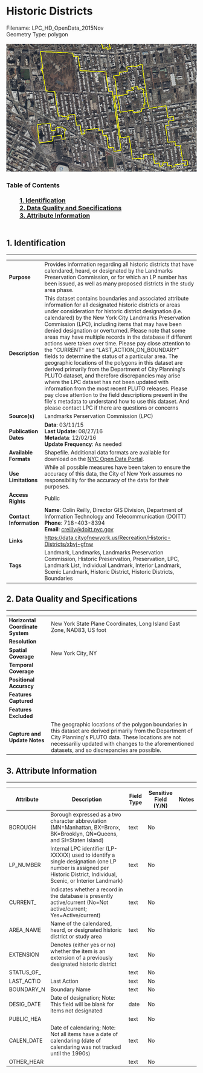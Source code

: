 # Historic Districts
Filename: LPC_HD_OpenData_2015Nov<br>Geometry Type: polygon<br><br>![image](https://github.com/CityOfNewYork/nyc-geo-metadata/blob/master/Images/HistoricDistricts.PNG)

### Table of Contents<br><br>&nbsp;&nbsp;&nbsp;&nbsp;&nbsp;&nbsp;&nbsp;&nbsp;&nbsp;[**1. Identification**](#1-identification)<br>&nbsp;&nbsp;&nbsp;&nbsp;&nbsp;&nbsp;&nbsp;&nbsp;&nbsp;[**2. Data Quality and Specifications**](#2-data-quality-and-specifications)<br>&nbsp;&nbsp;&nbsp;&nbsp;&nbsp;&nbsp;&nbsp;&nbsp;&nbsp;[**3. Attribute Information**](#3-attribute-information)<br><br>
## 1. Identification
---------------------------------------------
|     |     |
| --- | --- |
**Purpose** |Provides information regarding all historic districts that have calendared, heard, or designated by the Landmarks Preservation Commission, or for which an LP number has been issued, as well as many proposed districts in the study area phase.
**Description** |This dataset contains boundaries and associated attribute information for all designated historic districts or areas under consideration for historic district designation (i.e. calendared) by the New York City Landmarks Preservation Commission (LPC), including items that may have been denied designation or overturned. Please note that some areas may have multiple records in the database if different actions were taken over time. Please pay close attention to the "CURRENT" and "LAST_ACTION_ON_BOUNDARY" fields to determine the status of a particular area. The geographic locations of the polygons in this dataset are derived primarily from the Department of City Planning's PLUTO dataset, and therefore discrepancies may arise where the LPC dataset has not been updated with information from the most recent PLUTO releases. Please pay close attention to the field descriptions present in the file's metadata to understand how to use this dataset. And please contact LPC if there are questions or concerns
**Source(s)** |Landmarks Perservation Commission (LPC)
**Publication Dates** |**Data**: 03/11/15<br>**Last Update**: 08/27/16<br>**Metadata**: 12/02/16<br>**Update Frequency**: As needed
**Available Formats** |Shapefile. Additional data formats are available for download on the [NYC Open Data Portal](https://data.cityofnewyork.us/Recreation/Historic-Districts/xbvj-gfnw).
**Use Limitations** |While all possible measures have been taken to ensure the accuracy of this data, the City of New York assumes no responsibility for the accuracy of the data for their purposes.
**Access Rights** |Public
**Contact Information** |**Name**: Colin Reilly, Director GIS Division, Department of Information Technology and Telecommunication (DOITT)<br>**Phone**: 718-403-8394<br>**Email**: creilly@doitt.nyc.gov
**Links** |https://data.cityofnewyork.us/Recreation/Historic-Districts/xbvj-gfnw
**Tags** |Landmark, Landmarks, Landmarks Preservation Commission, Historic Preservation, Preservation, LPC, Landmark List, Individual Landmark, Interior Landmark, Scenic Landmark, Historic District, Historic Districts, Boundaries
## 2. Data Quality and Specifications
---------------------------------------------
|     |     |
| --- | --- |
**Horizontal Coordinate System** |New York State Plane Coordinates, Long Island East Zone, NAD83, US foot
**Resolution** |
**Spatial Coverage** |New York City, NY
**Temporal Coverage** |
**Positional Accuracy** |
**Features Captured** |
**Features Excluded** |
**Capture and Update Notes** |The geographic locations of the polygon boundaries in this dataset are derived primarily from the Department of City Planning's PLUTO data. These locations are not necessariliy updated with changes to the aforementioned datasets, and so discrepancies are possible.
## 3. Attribute Information
---------------------------------------------
| Attribute | Description | Field Type | Sensitive Field (Y/N) | Notes| 
|------------ | ------------- | -------- | ----------- | ----------|
| BOROUGH | Borough expressed as a two character abbreviation (MN=Manhattan, BX=Bronx, BK=Brooklyn, QN=Queens, and SI=Staten Island) | text | No
| LP_NUMBER | Internal LPC identifier (LP-XXXXX) used to identify a single designation (one LP number is assigned per Historic District, Individual, Scenic, or Interior Landmark) | text | No
| CURRENT_ | Indicates whether a record in the database is presently active/current (No=Not active/current; Yes=Active/current) | text | No
| AREA_NAME | Name of the calendared, heard, or designated historic district or study area | text | No
| EXTENSION | Denotes (either yes or no) whether the item is an extension of a previously designated historic district | text | No
| STATUS_OF_ |  | text | No
| LAST_ACTIO | Last Action | text | No
| BOUNDARY_N | Boundary Name | text | No
| DESIG_DATE | Date of designation; Note: This field will be blank for items not designated | date | No
| PUBLIC_HEA |  | text | No
| CALEN_DATE | Date of calendaring; Note: Not all items have a date of calendaring (date of calendaring was not tracked until the 1990s) | text | No
| OTHER_HEAR |  | text | No
